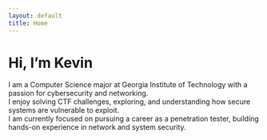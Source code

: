 ```yaml
---
layout: default
title: Home
---
```


# Hi, I’m Kevin

I am a Computer Science major at Georgia Institute of Technology with a passion for cybersecurity and networking.  
I enjoy solving CTF challenges, exploring, and understanding how secure systems are vulnerable to exploit.  
I am currently focused on pursuing a career as a penetration tester, building hands-on experience in network and system security.



